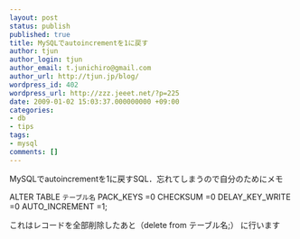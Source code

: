 ```yaml
---
layout: post
status: publish
published: true
title: MySQLでautoincrementを1に戻す
author: tjun
author_login: tjun
author_email: t.junichiro@gmail.com
author_url: http://tjun.jp/blog/
wordpress_id: 402
wordpress_url: http://zzz.jeeet.net/?p=225
date: 2009-01-02 15:03:37.000000000 +09:00
categories:
- db
- tips
tags:
- mysql
comments: []
---
```

MySQLでautoincrementを1に戻すSQL．忘れてしまうので自分のためにメモ

ALTER TABLE `テーブル名` PACK_KEYS =0 CHECKSUM =0 DELAY_KEY_WRITE =0 AUTO_INCREMENT =1;

これはレコードを全部削除したあと（delete from テーブル名;）
に行います
